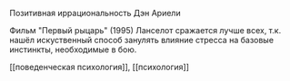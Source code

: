 Позитивная иррациональность Дэн Ариели

Фильм "Первый рыцарь" (1995)
Ланселот сражается лучше всех, т.к. нашёл искуственный способ занулять влияние стресса на базовые инстинкты, необходимые в бою.

[[поведенческая психология]], [[психология]]
